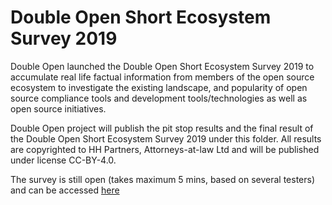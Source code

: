 # Double Open Short Ecosystem Survey 2019

Double Open launched the Double Open Short Ecosystem Survey 2019 to accumulate real life factual information from members of the open source ecosystem to investigate the existing landscape, and popularity of open source compliance tools and development tools/technologies as well as open source initiatives. 

Double Open project will publish the pit stop results and the final result of the Double Open Short Ecosystem Survey 2019 under this folder. All results are copyrighted to HH Partners, Attorneys-at-law Ltd and will be published under license CC-BY-4.0. 

The survey is still open (takes maximum 5 mins, based on several testers) and can be accessed [here](https://docs.google.com/forms/d/e/1FAIpQLSeSez6hn5FZXiQFa7p_97QUSgQtbqgVQxinGoNnidYqZeDJ3g/viewform)